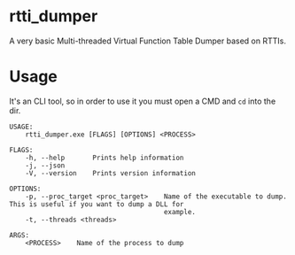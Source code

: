 # rtti_dumper
A very basic Multi-threaded Virtual Function Table Dumper based on RTTIs.

# Usage
It's an CLI tool, so in order to use it you must open a CMD and `cd` into the dir.
```
USAGE:
    rtti_dumper.exe [FLAGS] [OPTIONS] <PROCESS>

FLAGS:
    -h, --help       Prints help information
    -j, --json
    -V, --version    Prints version information

OPTIONS:
    -p, --proc_target <proc_target>    Name of the executable to dump. This is useful if you want to dump a DLL for
                                       example.
    -t, --threads <threads>

ARGS:
    <PROCESS>    Name of the process to dump
```
